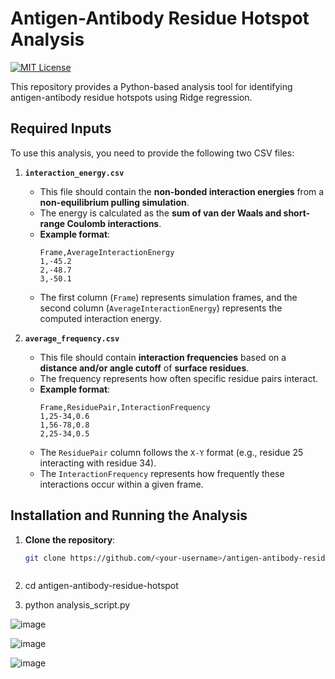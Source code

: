 # Antigen-Antibody Residue Hotspot Analysis

[![MIT License](https://img.shields.io/badge/License-MIT-green.svg)](LICENSE)

This repository provides a Python-based analysis tool for identifying antigen-antibody residue hotspots using Ridge regression.

## **Required Inputs**
To use this analysis, you need to provide the following two CSV files:

1. **`interaction_energy.csv`**  
   - This file should contain the **non-bonded interaction energies** from a **non-equilibrium pulling simulation**.
   - The energy is calculated as the **sum of van der Waals and short-range Coulomb interactions**.
   - **Example format**:
     ```
     Frame,AverageInteractionEnergy
     1,-45.2
     2,-48.7
     3,-50.1
     ```
   - The first column (`Frame`) represents simulation frames, and the second column (`AverageInteractionEnergy`) represents the computed interaction energy.

2. **`average_frequency.csv`**  
   - This file should contain **interaction frequencies** based on a **distance and/or angle cutoff** of **surface residues**.
   - The frequency represents how often specific residue pairs interact.
   - **Example format**:
     ```
     Frame,ResiduePair,InteractionFrequency
     1,25-34,0.6
     1,56-78,0.8
     2,25-34,0.5
     ```
   - The `ResiduePair` column follows the `X-Y` format (e.g., residue 25 interacting with residue 34).
   - The `InteractionFrequency` represents how frequently these interactions occur within a given frame.

## **Installation and Running the Analysis**

1. **Clone the repository**:
   ```bash
   git clone https://github.com/<your-username>/antigen-antibody-residue-hotspot.git


   
2. cd antigen-antibody-residue-hotspot

3. python analysis_script.py



![image](https://github.com/user-attachments/assets/506f8cb2-7ce4-44fb-90fb-eb2821aee53b)

   
![image](https://github.com/user-attachments/assets/8470cd80-f8a6-4950-bbb7-9fdc32c8bdd1)

![image](https://github.com/user-attachments/assets/05b17a10-b887-4d72-824f-c057a436221c)
